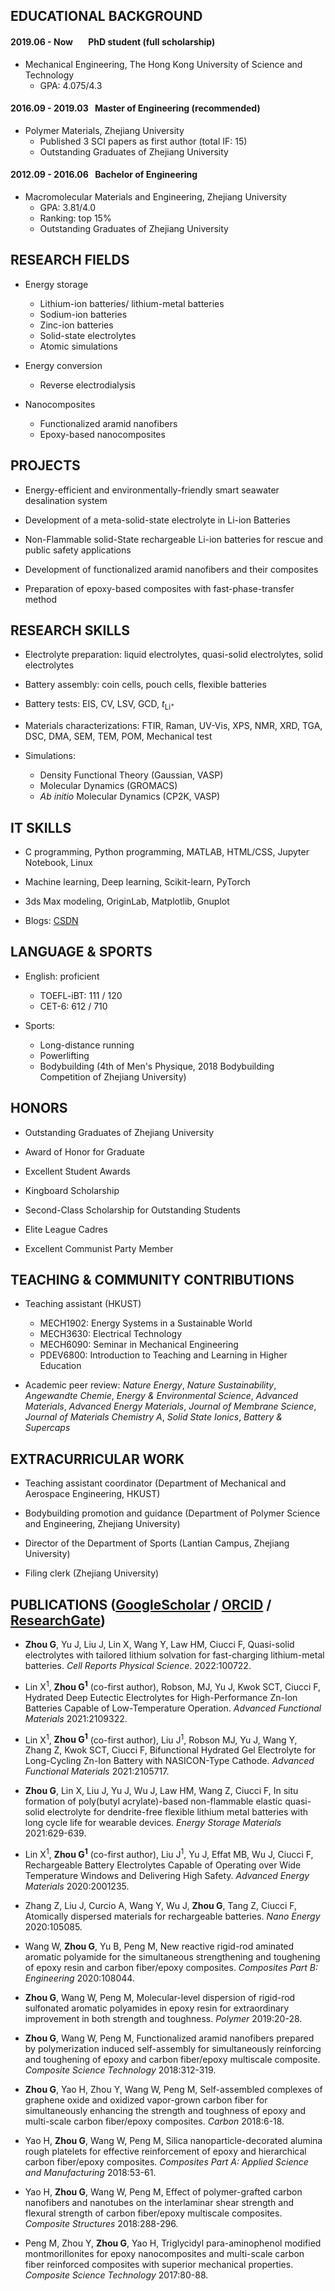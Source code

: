 ## EDUCATIONAL BACKGROUND

#### 2019.06 - Now &ensp;&ensp;&ensp;PhD student (full scholarship)

* Mechanical Engineering, The Hong Kong University of Science and Technology
  * GPA: 4.075/4.3

#### 2016.09 - 2019.03 &ensp;Master of Engineering (recommended)

* Polymer Materials, Zhejiang University
  * Published 3 SCI papers as first author (total IF: 15)
  *	Outstanding Graduates of Zhejiang University

#### 2012.09 - 2016.06 &ensp;Bachelor of Engineering

* Macromolecular Materials and Engineering, Zhejiang University
  *	GPA: 3.81/4.0
  * Ranking: top 15%
  *	Outstanding Graduates of Zhejiang University

## RESEARCH FIELDS

* Energy storage
    * Lithium-ion batteries/ lithium-metal batteries
    * Sodium-ion batteries
    * Zinc-ion batteries
    * Solid-state electrolytes
    * Atomic simulations

* Energy conversion
    * Reverse electrodialysis

* Nanocomposites
    * Functionalized aramid nanofibers
    * Epoxy-based nanocomposites

## PROJECTS

* Energy-efficient and environmentally-friendly smart seawater desalination system

* Development of a meta-solid-state electrolyte in Li-ion Batteries

* Non-Flammable solid-State rechargeable Li-ion batteries for rescue and public safety applications

* Development of functionalized aramid nanofibers and their composites

* Preparation of epoxy-based composites with fast-phase-transfer method


## RESEARCH SKILLS

* Electrolyte preparation: liquid electrolytes, quasi-solid electrolytes, solid electrolytes

* Battery assembly: coin cells, pouch cells, flexible batteries

* Battery tests: EIS, CV, LSV, GCD, *t*<sub>Li<sup>+</sup></sub>

* Materials characterizations: FTIR, Raman, UV-Vis, XPS, NMR, XRD, TGA, DSC, DMA, SEM, TEM, POM, Mechanical test

* Simulations:
    * Density Functional Theory (Gaussian, VASP)
    * Molecular Dynamics (GROMACS)
    * *Ab initio* Molecular Dynamics (CP2K, VASP)

## IT SKILLS

* C programming, Python programming, MATLAB, HTML/CSS, Jupyter Notebook, Linux

* Machine learning, Deep learning, Scikit-learn, PyTorch

* 3ds Max modeling, OriginLab, Matplotlib, Gnuplot

* Blogs: <a href='https://blog.csdn.net/weixin_43957391'>CSDN</a>

## LANGUAGE & SPORTS

* English: proficient
    * TOEFL-iBT: 111 / 120
    * CET-6: 612 / 710

* Sports:
    * Long-distance running
    * Powerlifting
    * Bodybuilding (4th of Men's Physique, 2018 Bodybuilding Competition of Zhejiang University)

## HONORS

* Outstanding Graduates of Zhejiang University

* Award of Honor for Graduate

* Excellent Student Awards

* Kingboard Scholarship

* Second-Class Scholarship for Outstanding Students

* Elite League Cadres

* Excellent Communist Party Member

## TEACHING & COMMUNITY CONTRIBUTIONS

* Teaching assistant (HKUST)
    * MECH1902: Energy Systems in a Sustainable World
    * MECH3630: Electrical Technology
    * MECH6090: Seminar in Mechanical Engineering
    * PDEV6800: Introduction to Teaching and Learning in Higher Education

* Academic peer review: *Nature Energy*, *Nature Sustainability*, *Angewandte Chemie*, *Energy & Environmental Science*, *Advanced Materials*, *Advanced Energy Materials*, *Journal of Membrane Science*, *Journal of Materials Chemistry A*, *Solid State Ionics*, *Battery & Supercaps*

## EXTRACURRICULAR WORK

* Teaching assistant coordinator (Department of Mechanical and Aerospace Engineering, HKUST)

* Bodybuilding promotion and guidance (Department of Polymer Science and Engineering, Zhejiang University)

* Director of the Department of Sports (Lantian Campus, Zhejiang University)

* Filing clerk (Zhejiang University)

## PUBLICATIONS ([GoogleScholar](https://scholar.google.com.hk/citations?user=kbGnu3IAAAAJ&hl=zh-CN) / [ORCID](https://orcid.org/0000-0003-4074-7734) / [ResearchGate](https://www.researchgate.net/profile/Guodong-Zhou-3))

- <b>Zhou G</b>, Yu J, Liu J, Lin X, Wang Y, Law HM, Ciucci F, Quasi-solid electrolytes with tailored lithium solvation for fast-charging lithium-metal batteries. *Cell Reports Physical Science*. 2022:100722.

- Lin X<sup>1</sup>, <b>Zhou G<sup>1</sup></b> (co-first author), Robson, MJ, Yu J, Kwok SCT, Ciucci F, Hydrated Deep Eutectic Electrolytes for High-Performance Zn-Ion Batteries Capable of Low-Temperature Operation. *Advanced Functional Materials* 2021:2109322.

- Lin X<sup>1</sup>, <b>Zhou G<sup>1</sup></b> (co-first author), Liu J<sup>1</sup>, Robson MJ, Yu J, Wang Y, Zhang Z, Kwok SCT, Ciucci F, Bifunctional Hydrated Gel Electrolyte for Long-Cycling Zn-Ion Battery with NASICON-Type Cathode. *Advanced Functional Materials* 2021:2105717.

- <b>Zhou G</b>, Lin X, Liu J, Yu J, Wu J, Law HM, Wang Z, Ciucci F, In situ formation of poly(butyl acrylate)-based non-flammable elastic quasi-solid electrolyte for dendrite-free flexible lithium metal batteries with long cycle life for wearable devices. *Energy Storage Materials* 2021:629-639.

- Lin X<sup>1</sup>, <b>Zhou G<sup>1</sup></b> (co-first author), Liu J<sup>1</sup>, Yu J, Effat MB, Wu J, Ciucci F, Rechargeable Battery Electrolytes Capable of Operating over Wide Temperature Windows and Delivering High Safety. *Advanced Energy Materials* 2020:2001235.

- Zhang Z, Liu J, Curcio A, Wang Y, Wu J, <b>Zhou G</b>, Tang Z, Ciucci F, Atomically dispersed materials for rechargeable batteries. *Nano Energy* 2020:105085.

- Wang W, <b>Zhou G</b>, Yu B, Peng M, New reactive rigid-rod aminated aromatic polyamide for the simultaneous strengthening and toughening of epoxy resin and carbon fiber/epoxy composites. *Composites Part B: Engineering* 2020:108044.

- <b>Zhou G</b>, Wang W, Peng M, Molecular-level dispersion of rigid-rod sulfonated aromatic polyamides in epoxy resin for extraordinary improvement in both strength and toughness. *Polymer* 2019:20-28.

- <b>Zhou G</b>, Wang W, Peng M, Functionalized aramid nanofibers prepared by polymerization induced self-assembly for simultaneously reinforcing and toughening of epoxy and carbon fiber/epoxy multiscale composite. *Composite Science Technology* 2018:312-319.

- <b>Zhou G</b>, Yao H, Zhou Y, Wang W, Peng M, Self-assembled complexes of graphene oxide and oxidized vapor-grown carbon fiber for simultaneously enhancing the strength and toughness of epoxy and multi-scale carbon fiber/epoxy composites. *Carbon* 2018:6-18.

- Yao H, <b>Zhou G</b>, Wang W, Peng M, Silica nanoparticle-decorated alumina rough platelets for effective reinforcement of epoxy and hierarchical carbon fiber/epoxy composites. *Composites Part A: Applied Science and Manufacturing* 2018:53-61.

- Yao H, <b>Zhou G</b>, Wang W, Peng M, Effect of polymer-grafted carbon nanofibers and nanotubes on the interlaminar shear strength and flexural strength of carbon fiber/epoxy multiscale composites. *Composite Structures* 2018:288-296.

- Peng M, Zhou Y, <b>Zhou G</b>, Yao H, Triglycidyl para-aminophenol modified montmorillonites for epoxy nanocomposites and multi-scale carbon fiber reinforced composites with superior mechanical properties. *Composite Science Technology* 2017:80-88.
